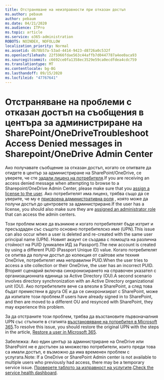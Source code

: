 ```yaml
---
title: Отстраняване на неизправности при отказан достъп
ms.author: pebaum
author: pebaum
ms.date: 04/21/2020
ms.audience: ITPro
ms.topic: article
ms.service: o365-administration
ROBOTS: NOINDEX, NOFOLLOW
localization_priority: Normal
ms.assetid: d678b57a-53ad-4414-9423-d8726a0c532f
ms.openlocfilehash: 22f5966fdae563c44affb7d0447787a4ee0aca93
ms.sourcegitcommit: c6692ce0fa1358ec3529e59ca0ecdfdea4cdc759
ms.translationtype: MT
ms.contentlocale: bg-BG
ms.lasthandoff: 09/15/2020
ms.locfileid: "47767641"
---
```

# <a name="troubleshoot-access-denied-messages-in-sharepointonedrive-admin-center"></a><span data-ttu-id="9410b-102">Отстраняване на проблеми с отказан достъп на съобщения в центъра за администриране на SharePoint/OneDrive</span><span class="sxs-lookup"><span data-stu-id="9410b-102">Troubleshoot Access Denied messages in Sharepoint/OneDrive Admin Center</span></span>

<span data-ttu-id="9410b-103">Ако получавате съобщение за отказан достъп, когато се опитвате да отидете в център за администриране на SharePoint/OneDrive, се уверете, че сте [задали лиценз на потребителя](https://docs.microsoft.com/microsoft-365/admin/add-users/add-users).</span><span class="sxs-lookup"><span data-stu-id="9410b-103">If you are receiving an access denied message when attempting to browse to a Sharepoint/OneDrive Admin Center, please make sure that you [assign a license to the user](https://docs.microsoft.com/microsoft-365/admin/add-users/add-users).</span></span> <span data-ttu-id="9410b-104">Ако потребителят има лиценз, трябва също да се уверите, че му е [присвоена административна роля](hhttps://docs.microsoft.com/microsoft-365/admin/add-users/about-admin-roles) , която може да получи достъп до центровете за администриране.</span><span class="sxs-lookup"><span data-stu-id="9410b-104">If the user has a license, you should also make sure they are [assigned an administrator role](hhttps://docs.microsoft.com/microsoft-365/admin/add-users/about-admin-roles) that can access the admin centers.</span></span>

<span data-ttu-id="9410b-105">Този проблем може да възникне и когато потребителят бъде изтрит и пресъздаден със същото основно потребителско име (UPN).</span><span class="sxs-lookup"><span data-stu-id="9410b-105">This issue can also occur when a user is deleted and re-created with the same user principal name (UPN).</span></span> <span data-ttu-id="9410b-106">Новият акаунт се създава с помощта на различна стойност на PUID (уникален ИД за Passport).</span><span class="sxs-lookup"><span data-stu-id="9410b-106">The new account is created by using a different PUID (Passport Unique ID) value.</span></span> <span data-ttu-id="9410b-107">Когато потребителят се опитва да получи достъп до колекция от сайтове или техния OneDrive, потребителят има неправилни PUID.</span><span class="sxs-lookup"><span data-stu-id="9410b-107">When the user tries to access a site collection or their OneDrive, the user has an incorrect PUID.</span></span> <span data-ttu-id="9410b-108">Вторият сценарий включва синхронизирането на справочен указател с организационната единица за Active Directory (OU).</span><span class="sxs-lookup"><span data-stu-id="9410b-108">A second scenario involves directory synchronization with an Active Directory organizational unit (OU).</span></span> <span data-ttu-id="9410b-109">Ако потребителите вече са влезли в SharePoint, а след това бъдат преместени в друга ОЕ и да се синхронизират с SharePoint, може да изпитате този проблем.</span><span class="sxs-lookup"><span data-stu-id="9410b-109">If users have already signed in to SharePoint, and then are moved to a different OU and resynced with SharePoint, they may experience this problem.</span></span>

<span data-ttu-id="9410b-110">За да отстраните този проблем, трябва да възстановите първоначалния UPN със стъпките в статията [възстановяване на потребител в Microsoft 365](https://docs.microsoft.com/microsoft-365/admin/add-users/restore-user).</span><span class="sxs-lookup"><span data-stu-id="9410b-110">To resolve this issue, you should restore the original UPN with the steps in the article, [Restore a user in Microsoft 365](https://docs.microsoft.com/microsoft-365/admin/add-users/restore-user).</span></span>

<span data-ttu-id="9410b-111">Забележка: Ако един център за администриране на OneDrive или SharePoint не е достъпен за множество потребители, които преди това са имали достъп, е възможно да има временен проблем с услугата.</span><span class="sxs-lookup"><span data-stu-id="9410b-111">Note: If a OneDrive or SharePoint Admin center is not available to multiple users who previously had access, there may be a temporary service issue.</span></span>  <span data-ttu-id="9410b-112">[Проверете таблото за изправност на услугите](https://portal.office.com/adminportal/home#/servicehealth).</span><span class="sxs-lookup"><span data-stu-id="9410b-112">[Check the service health dashboard](https://portal.office.com/adminportal/home#/servicehealth).</span></span>


